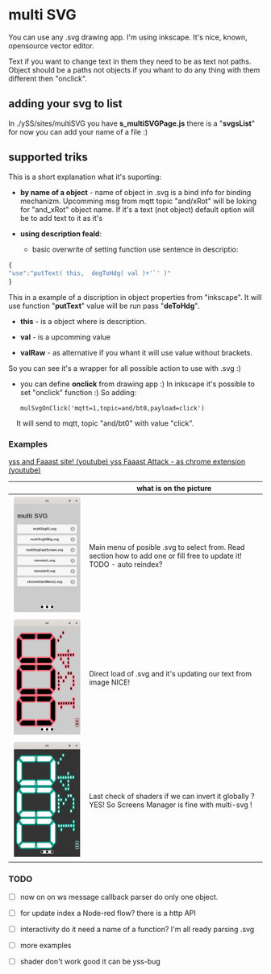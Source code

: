 # multi SVG

You can use any .svg drawing app. I'm using inkscape. It's nice, known, opensource vector editor.

Text if you want to change text in them they need to be as text not paths. Object should be a paths not objects if you whant to do any thing with them different then "onclick".

## adding your svg to list

In ./ySS/sites/multiSVG you have **s_multiSVGPage.js** there is a "**svgsList**" for now you can add your name of a file :)

## supported triks

This is a short explanation what it's suporting:

* **by name of a object** - name of object in .svg is a bind info for binding mechanizm. Upcomming msg from mqtt topic "and/xRot" will be loking for "and_xRot" object name. If it's a text (not object) default option will be to add text to it as it's

* **using description feald**:
  
  * basic overwrite of setting function use sentence in descriptio:

```javascript
{
"use":"putText( this,  degToHdg( val )+'`' )"
}
```

This in a example of a discription in object properties from "inkscape". It will use function "**putText**" value will be run pass "**deToHdg**".

* **this** - is a object where is description.

* **val** - is a upcomming value

* **valRaw** - as alternative if you whant it will use value without brackets.

So you can see it's a wrapper for all possible action to use with .svg :)

* you can define **onclick** from drawing app :) In inkscape it's possible to set "onclick" function :) So adding:
  
  ```javastacktrace
  mulSvgOnClick('mqtt=1,topic=and/bt0,payload=click')
  ```

    It will send to mqtt, topic "and/bt0" with value "click".

### Examples

[yss and Faaast site! (youtube) ](https://www.youtube.com/watch?v=7A5ByLkzaOA)  [yss Faaast Attack - as chrome extension (youtube)](https://www.youtube.com/watch?v=ySlGNTGg7iQ)

|                                   | what is on the picture                                                                                                |
| --------------------------------- | --------------------------------------------------------------------------------------------------------------------- |
| ![](./ss_mainMenu.png)            | Main menu of posible .svg to select from. Read section how to add one or fill free to update it! TODO - auto reindex? |
| ![](./ss_oneOfSvgs.png)           | Direct load of .svg and it's updating our text from image NICE!                                                       |
| ![](./ss_workingGlobalShader.png) | Last check of shaders if we can invert it globally ? YES! So Screens Manager is fine with multi-svg !                 |

### TODO

- [ ] now on on ws message callback parser do only one object.

- [ ] for update index a Node-red flow? there is a http API

- [ ] interactivity do it need a name of a function? I'm all ready parsing .svg

- [ ] more examples

- [ ] shader don't work good it can be yss-bug
